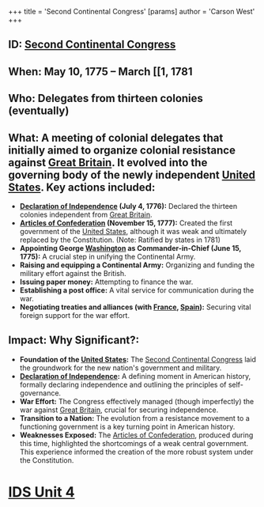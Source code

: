 +++
 title = 'Second Continental Congress'
[params]
	author = 'Carson West'
+++
## ID: [Second Continental Congress](./../second-continental-congress/) 
## When: May 10, 1775 – March [[1, 1781

## Who:  Delegates from thirteen colonies (eventually)

## What:  A meeting of colonial delegates that initially aimed to organize colonial resistance against [Great Britain](./../great-britain/).  It evolved into the governing body of the newly independent [United States](./../united-states/).  Key actions included:

* **[Declaration of Independence](./../declaration-of-independence/) (July 4, 1776):** Declared the thirteen colonies independent from [Great Britain](./../great-britain/).
* **[Articles of Confederation](./../articles-of-confederation/) (November 15, 1777):**  Created the first government of the [United States](./../united-states/), although it was weak and ultimately replaced by the Constitution.  (Note:  Ratified by states in 1781)
* **Appointing George [Washington](./../washington/) as Commander-in-Chief (June 15, 1775):**  A crucial step in unifying the Continental Army.
* **Raising and equipping a Continental Army:**  Organizing and funding the military effort against the British.
* **Issuing paper money:** Attempting to finance the war.
* **Establishing a post office:**  A vital service for communication during the war.
* **Negotiating treaties and alliances (with [France](./../france/), [Spain](./../spain/)):**  Securing vital foreign support for the war effort.


## Impact: Why Significant?:

* **Foundation of the [United States](./../united-states/):**  The [Second Continental Congress](./../second-continental-congress/) laid the groundwork for the new nation's government and military.
* **[Declaration of Independence](./../declaration-of-independence/):**  A defining moment in American history, formally declaring independence and outlining the principles of self-governance.
* **War Effort:** The Congress effectively managed (though imperfectly) the war against [Great Britain](./../great-britain/), crucial for securing independence.
* **Transition to a Nation:** The evolution from a resistance movement to a functioning government is a key turning point in American history.
* **Weaknesses Exposed:**  The [Articles of Confederation](./../articles-of-confederation/), produced during this time, highlighted the shortcomings of a weak central government. This experience informed the creation of the more robust system under the Constitution.

# [IDS Unit 4](./../ids-unit-4/)
